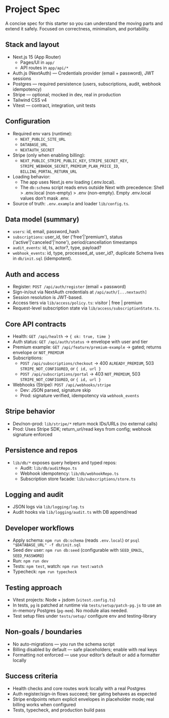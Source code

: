 # Project Spec

A concise spec for this starter so you can understand the moving parts and extend it safely. Focused on correctness, minimalism, and portability.

## Stack and layout
- Next.js 15 (App Router)
  - Pages/UI in `app/`
  - API routes in `app/api/*`
- Auth.js (NextAuth) — Credentials provider (email + password), JWT sessions
- Postgres — required persistence (users, subscriptions, audit, webhook idempotency)
- Stripe — optional; mocked in dev, real in production
- Tailwind CSS v4
- Vitest — contract, integration, unit tests

## Configuration
- Required env vars (runtime):
  - `NEXT_PUBLIC_SITE_URL`
  - `DATABASE_URL`
  - `NEXTAUTH_SECRET`
- Stripe (only when enabling billing):
  - `NEXT_PUBLIC_STRIPE_PUBLIC_KEY`, `STRIPE_SECRET_KEY`, `STRIPE_WEBHOOK_SECRET`, `PREMIUM_PLAN_PRICE_ID`, `BILLING_PORTAL_RETURN_URL`
- Loading behavior:
  - The app uses Next.js env loading (.env.local).
  - The `db:schema` script reads envs outside Next with precedence: Shell > .env.local (non-empty) > .env (non-empty). Empty .env.local values don’t mask .env.
- Source of truth: `.env.example` and loader `lib/config.ts`.

## Data model (summary)
- `users`: id, email, password_hash
- `subscriptions`: user_id, tier ('free'|'premium'), status ('active'|'canceled'|'none'), period/cancellation timestamps
- `audit_events`: id, ts, actor?, type, payload?
- `webhook_events`: id, type, processed_at, user_id?, duplicate
Schema lives in `db/init.sql` (idempotent).

## Auth and access
- Register: `POST /api/auth/register` (email + password)
- Sign-in/out via NextAuth credentials at `/api/auth/[...nextauth]`
- Session resolution is JWT-based.
- Access tiers via `lib/access/policy.ts`: visitor | free | premium
- Request-level subscription state via `lib/access/subscriptionState.ts`.

## Core API contracts
- Health: `GET /api/health` → `{ ok: true, time }`
- Auth status: `GET /api/auth/status` → envelope with user and tier
- Premium example: `GET /api/feature/premium-example` → gated; returns envelope or `NOT_PREMIUM`
- Subscriptions:
  - `POST /api/subscriptions/checkout` → 400 `ALREADY_PREMIUM`, 503 `STRIPE_NOT_CONFIGURED`, or `{ id, url }`
  - `POST /api/subscriptions/portal` → 403 `NOT_PREMIUM`, 503 `STRIPE_NOT_CONFIGURED`, or `{ id, url }`
- Webhooks (Stripe): `POST /api/webhooks/stripe`
  - Dev: JSON parsed, signature skip
  - Prod: signature verified, idempotency via `webhook_events`

## Stripe behavior
- Dev/non-prod: `lib/stripe/*` return mock IDs/URLs (no external calls)
- Prod: Uses Stripe SDK; return_url/read keys from config; webhook signature enforced

## Persistence and repos
- `lib/db/*` exposes query helpers and typed repos:
  - Audit: `lib/db/auditRepo.ts`
  - Webhook idempotency: `lib/db/webhookRepo.ts`
  - Subscription store facade: `lib/subscriptions/store.ts`

## Logging and audit
- JSON logs via `lib/logging/log.ts`
- Audit hooks via `lib/logging/audit.ts` with DB append/read

## Developer workflows
- Apply schema: `npm run db:schema` (reads `.env.local`) or `psql "$DATABASE_URL" -f db/init.sql`
- Seed dev user: `npm run db:seed` (configurable with `SEED_EMAIL`, `SEED_PASSWORD`)
- Run: `npm run dev`
- Tests: `npm test`, watch: `npm run test:watch`
- Typecheck: `npm run typecheck`

## Testing approach
- Vitest projects: Node + jsdom (`vitest.config.ts`)
- In tests, `pg` is patched at runtime via `tests/setup/patch-pg.js` to use an in-memory Postgres (`pg-mem`). No module alias needed.
- Test setup files under `tests/setup/` configure env and testing-library

## Non-goals / boundaries
- No auto-migrations — you run the schema script
- Billing disabled by default — safe placeholders; enable with real keys
- Formatting not enforced — use your editor’s default or add a formatter locally

## Success criteria
- Health checks and core routes work locally with a real Postgres
- Auth register/sign-in flows succeed; tier gating behaves as expected
- Stripe endpoints return explicit envelopes in placeholder mode; real billing works when configured
- Tests, typecheck, and production build pass

